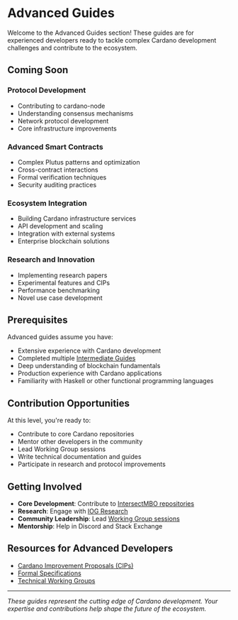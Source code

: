 # Advanced Guides

Welcome to the Advanced Guides section! These guides are for experienced developers ready to tackle complex Cardano development challenges and contribute to the ecosystem.

## Coming Soon

### Protocol Development
- Contributing to cardano-node
- Understanding consensus mechanisms
- Network protocol development
- Core infrastructure improvements

### Advanced Smart Contracts
- Complex Plutus patterns and optimization
- Cross-contract interactions
- Formal verification techniques
- Security auditing practices

### Ecosystem Integration
- Building Cardano infrastructure services
- API development and scaling
- Integration with external systems
- Enterprise blockchain solutions

### Research and Innovation
- Implementing research papers
- Experimental features and CIPs
- Performance benchmarking
- Novel use case development

## Prerequisites

Advanced guides assume you have:
- Extensive experience with Cardano development
- Completed multiple [Intermediate Guides](../Intermediate/)
- Deep understanding of blockchain fundamentals
- Production experience with Cardano applications
- Familiarity with Haskell or other functional programming languages

## Contribution Opportunities

At this level, you're ready to:
- Contribute to core Cardano repositories
- Mentor other developers in the community
- Lead Working Group sessions
- Write technical documentation and guides
- Participate in research and protocol improvements

## Getting Involved

- **Core Development**: Contribute to [IntersectMBO repositories](https://github.com/IntersectMBO)
- **Research**: Engage with [IOG Research](https://iohk.io/en/research/library/)
- **Community Leadership**: Lead [Working Group sessions](../../Working-Group/)
- **Mentorship**: Help in Discord and Stack Exchange

## Resources for Advanced Developers

- [Cardano Improvement Proposals (CIPs)](https://github.com/cardano-foundation/CIPs)
- [Formal Specifications](https://github.com/IntersectMBO/cardano-ledger#formal-specifications)
- [Technical Working Groups](https://intersectmbo.org)

---

*These guides represent the cutting edge of Cardano development. Your expertise and contributions help shape the future of the ecosystem.*